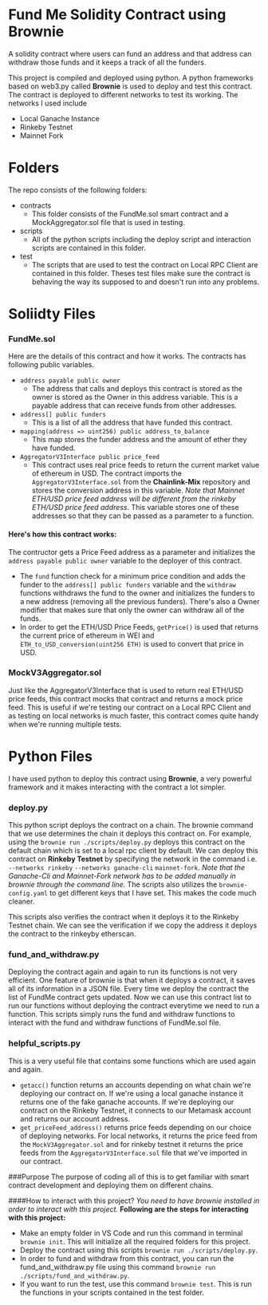 # Fund Me Solidity Contract using Brownie
 A solidity contract where users can fund an address and that address can withdraw those funds and it keeps a track of all the funders.
 
 This project is compiled and deployed using python. A python frameworks based on web3.py called **Brownie** is used to deploy and test this contract.
 The contract is deployed to different networks to test its working. The networks I used include
 - Local Ganache Instance
 - Rinkeby Testnet
 - Mainnet Fork

# Folders
The repo consists of the following folders:
- contracts
  - This folder consists of the FundMe.sol smart contract and a MockAggregator.sol file that is used in testing.
- scripts 
  - All of the python scripts including the deploy script and interaction scripts are contained in this folder.
- test
  - The scripts that are used to test the contract on Local RPC Client are contained in this folder. Theses test files make sure the contract is behaving the way its supposed to and doesn't run into any problems.
 
 # Soliidty Files 
 ### FundMe.sol
Here are the details of this contract and how it works.
The contracts has following public variables.
- ``` address payable public owner ```
  - The address that calls and deploys this contract is stored as the owner is stored as the Owner in this address variable. This is a payable address that can receive funds from other addresses.
- ``` address[] public funders ```
  - This is a list of all the address that have funded this contract.
- ``` mapping(address => uint256) public address_to_balance ```
  - This map stores the funder address and the amount of ether they have funded.
- ``` AggregatorV3Interface public price_feed ```
  - This contract uses real price feeds to return the current market value of ethereum in USD. The contract imports the ```AggregatorV3Interface.sol``` from the **Chainlink-Mix** repository and stores the conversion address in this variable. _Note that Mainnet ETH/USD price feed address will be different from the rinkeby ETH/USD price feed address_. This variable stores one of these addresses so that they can be passed as a parameter to a function.

#### Here's how this contract works:
The contructor gets a Price Feed address as a parameter and initializes the ``` address payable public owner ``` variable to the deployer of this contract.
- The ``fund`` function check for a minimum price condition and adds the funder to the ```address[] public funders``` variable and the ``withdraw`` functions withdraws the fund to the owner and initializes the funders to a new address (removing all the previous funders). There's also a Owner modifier that makes sure that only the owner can withdraw all of the funds.
- In order to get the ETH/USD Price Feeds, ``getPrice()`` is used that returns the current price of ethereum in WEI and ``ETH_to_USD_conversion(uint256 ETH)`` is used to convert that price in USD.

### MockV3Aggregator.sol
Just like the AggregatorV3Interface that is used to return real ETH/USD price feeds, this contract mocks that contract and returns a mock price feed. This is useful if we're testing our contract on a Local RPC Client and as testing on local networks is much faster, this contract comes quite handy when we're running multiple tests.

# Python Files
I have used python to deploy this contract using **Brownie**, a very powerful framework and it makes interacting with the contract a lot simpler.
### deploy.py
This python script deploys the contract on a chain. The brownie command that we use determines the chain it deploys this contract on. For example, using the ``brownie run ./scripts/deploy.py`` deploys this contract on the default chain which is set to a local rpc client by default. We can deploy this contract on **Rinkeby Testnet** by specifying the network in the command i.e. ``--networks rinkeby`` ``--networks ganache-cli`` ``mainnet-fork``. _Note that the Ganache-Cli and Mainnet-Fork network has to be added manually in brownie through the command line._
The scripts also utilizes the ``brownie-config.yaml`` to get different keys that I have set. This makes the code much cleaner.

This scripts also verifies the contract when it deploys it to the Rinkeby Testnet chain. We can see the verification if we copy the address it deploys the contract to the rinkeyby etherscan.

### fund_and_withdraw.py
Deploying the contract again and again to run its functions is not very efficient. One feature of brownie is that when it deploys a contract, it saves all of its information in a JSON file. Every time we deploy the contract the list of FundMe contract gets updated. Now we can use this contract list to run our functions without deploying the contract everytime we need to run a function.
This scripts simply runs the fund and withdraw functions to interact with the fund and withdraw functions of FundMe.sol file.

### helpful_scripts.py
This is a very useful file that contains some functions which are used again and again. 
- ``getacc()`` function returns an accounts depending on what chain we're deploying our contract on. If we're using a local ganache instance it returns one of the fake ganache accounts. If we're deploying our contract on the Rinkeby Testnet, it connects to our Metamask account and returns our account address.
- ``get_priceFeed_address()`` returns price feeds depending on our choice of deploying networks. For local networks, it returns the price feed from the ``MockV3Aggregator.sol`` and for rinkeby testnet it returns the price feeds from the ``AggregatorV3Interface.sol`` file that we've imported in our contract.

###Purpose
The purpose of coding all of this is to get familiar with smart contract development and deploying them on different chains.

####How to interact with this project?
_You need to have brownie installed in order to interact with this project._
**Following are the steps for interacting with this project:**
- Make an empty folder in VS Code and run this command in terminal ``brownie init``. This will initialize all the required folders for this project.
- Deploy the contract using this scripts ``brownie run ./scripts/deploy.py``.
- In order to fund and withdraw from this contract, you can run the fund_and_withdraw.py file using this command ``brownie run ./scripts/fund_and_withdraw.py``.
- If you want to run the test, use this command ``brownie test``. This is run the functions in your scripts contained in the test folder.

